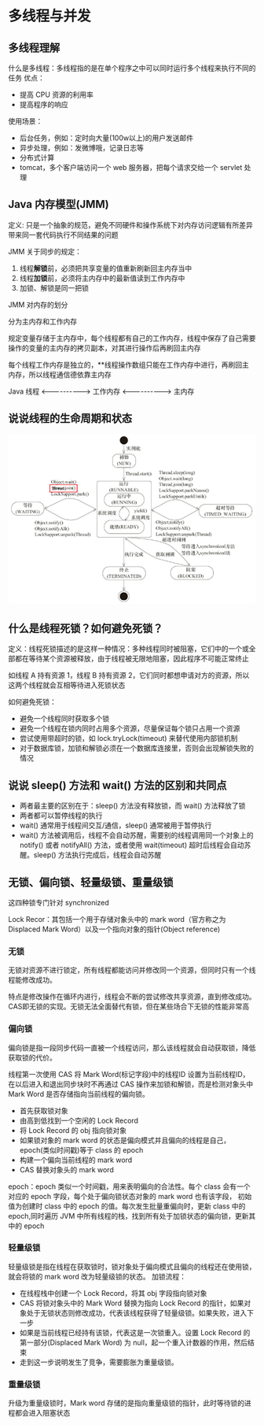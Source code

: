 # 多线程与并发

## 多线程理解

什么是多线程：多线程指的是在单个程序之中可以同时运行多个线程来执行不同的任务
优点：

- 提高 CPU 资源的利用率
- 提高程序的响应

使用场景：

- 后台任务，例如：定时向大量(100w以上)的用户发送邮件
- 异步处理，例如：发微博哦，记录日志等
- 分布式计算
- tomcat，多个客户端访问一个 web 服务器，把每个请求交给一个 servlet 处理

## Java 内存模型(JMM)

定义: 只是一个抽象的规范，避免不同硬件和操作系统下对内存访问逻辑有所差异带来同一套代码执行不同结果的问题

JMM 关于同步的规定：

1. 线程**解锁**前，必须把共享变量的值重新刷新回主内存当中
2. 线程**加锁**前，必须将主内存中的最新值读到工作内存中
3. 加锁、解锁是同一把锁

JMM 对内存的划分

分为主内存和工作内存

规定变量存储于主内存中，每个线程都有自己的工作内存，线程中保存了自己需要操作的变量的主内存的拷贝副本，对其进行操作后再刷回主内存

每个线程工作内存是独立的，**线程操作数组只能在工作内存中进行，再刷回主内存，所以线程通信德依靠主内存

Java 线程 <----------> 工作内存 <----------> 主内存

## 说说线程的生命周期和状态

![图 1](../.image/203d6d92c9de5b38ab9cbc9b858b9c010f762214604144aea1999c7c23ee8326.png)  

## 什么是线程死锁？如何避免死锁？

定义：线程死锁描述的是这样一种情况：多种线程同时被阻塞，它们中的一个或全部都在等待某个资源被释放，由于线程被无限地阻塞，因此程序不可能正常终止

如线程 A 持有资源 1，线程 B 持有资源 2，它们同时都想申请对方的资源，所以这两个线程就会互相等待进入死锁状态

如何避免死锁：

- 避免一个线程同时获取多个锁
- 避免一个线程在锁内同时占用多个资源，尽量保证每个锁只占用一个资源
- 尝试使用带超时的锁，如 lock.tryLock(timeout) 来替代使用内部锁机制
- 对于数据库锁，加锁和解锁必须在一个数据库连接里，否则会出现解锁失败的情况

## 说说 sleep() 方法和 wait() 方法的区别和共同点

- 两者最主要的区别在于：sleep() 方法没有释放锁，而 wait() 方法释放了锁
- 两者都可以暂停线程的执行
- wait() 通常用于线程间交互/通信，sleep() 通常被用于暂停执行
- wait() 方法被调用后，线程不会自动苏醒，需要别的线程调用同一个对象上的 notify() 或者 notifyAll() 方法，或者使用 wait(timeout) 超时后线程会自动苏醒。sleep() 方法执行完成后，线程会自动苏醒

## 无锁、偏向锁、轻量级锁、重量级锁

这四种锁专门针对 synchronized

Lock Recor：其包括一个用于存储对象头中的 mark word（官方称之为Displaced Mark Word）以及一个指向对象的指针(Object reference)

### 无锁

 无锁对资源不进行锁定，所有线程都能访问并修改同一个资源，但同时只有一个线程能修改成功。

 特点是修改操作在循环内进行，线程会不断的尝试修改共享资源，直到修改成功。CAS即无锁的实现。无锁无法全面替代有锁，但在某些场合下无锁的性能非常高

### 偏向锁

偏向锁是指一段同步代码一直被一个线程访问，那么该线程就会自动获取锁，降低获取锁的代价。

线程第一次使用 CAS 将 Mark Word(标记字段)中的线程ID 设置为当前线程ID，在以后进入和退出同步块时不再通过 CAS 操作来加锁和解锁，而是检测对象头中 Mark Word 是否存储指向当前线程的偏向锁。

- 首先获取锁对象
- 由高到低找到一个空闲的 Lock Record
- 将 Lock Record 的 obj 指向锁对象
- 如果锁对象的 mark word 的状态是偏向模式并且偏向的线程是自己，epoch(类似时间戳)等于 class 的 epoch
- 构建一个偏向当前线程的 mark word
- CAS 替换对象头的 mark word

epoch：epoch 类似一个时间戳，用来表明偏向的合法性。每个 class 会有一个对应的 epoch 字段，每个处于偏向锁状态对象的 mark word  也有该字段，
初始值为创建时 class 中的 epoch 的值。每次发生批量重偏向时，更新 class 中的 epoch,同时遍历 JVM 中所有线程的栈，找到所有处于加锁状态的偏向锁，更新其中的 epoch

### 轻量级锁

轻量级锁是指在线程在获取锁时，锁对象处于偏向模式且偏向的线程还在使用锁，就会将锁的 mark word 改为轻量级锁的状态。
加锁流程：

- 在线程栈中创建一个 Lock Record，将其 obj 字段指向锁对象
- CAS 将锁对象头中的 Mark Word 替换为指向 Lock Record 的指针，如果对象处于无锁状态则修改成功，代表该线程获得了轻量级锁。如果失败，进入下一步
- 如果是当前线程已经持有该锁，代表这是一次锁重入。设置 Lock Record 的第一部分(Displaced Mark Word) 为 null，起一个重入计数器的作用，然后结束
- 走到这一步说明发生了竞争，需要膨胀为重量级锁。

### 重量级锁

升级为重量级锁时，Mark word 存储的是指向重量级锁的指针，此时等待锁的进程都会进入阻塞状态

